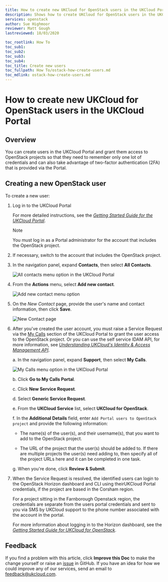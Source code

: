```yaml
---
title: How to create new UKCloud for OpenStack users in the UKCloud Portal
description: Shows how to create UKCloud for OpenStack users in the UKCloud Portal so that they can benefit from two-factor authentication (2FA)
services: openstack
author: Sue Highmoor
reviewer: Matt Gough
lastreviewed: 18/03/2020

toc_rootlink: How To
toc_sub1: 
toc_sub2:
toc_sub3:
toc_sub4:
toc_title: Create new users
toc_fullpath: How To/ostack-how-create-users.md
toc_mdlink: ostack-how-create-users.md
---
```


# How to create new UKCloud for OpenStack users in the UKCloud Portal

## Overview

You can create users in the UKCloud Portal and grant them access to OpenStack projects so that they need to remember only one lot of credentials and can also take advantage of two-factor authentication (2FA) that is provided via the Portal.

## Creating a new OpenStack user

To create a new user:

1. Log in to the UKCloud Portal

    For more detailed instructions, see the [*Getting Started Guide for the UKCloud Portal*](../portal/ptl-gs.md).

    > [!NOTE]
    > You must log in as a Portal administrator for the account that includes the OpenStack project.

2. If necessary, switch to the account that includes the OpenStack project.

3. In the navigation panel, expand **Contacts**, then select **All Contacts**.

    ![All contacts menu option in the UKCloud Portal](images/ptl-menu-all-contacts.png)

4. From the **Actions** menu, select **Add new contact**.

    ![Add new contact menu option](images/ptl-mnu-add-new-contact.png)

5. On the *New Contact* page, provide the user's name and contact information, then click **Save**.

    ![New Contact page](images/ptl-new-contact.png)

6. After you've created the user account, you must raise a Service Request via the [My Calls](https://portal.skyscapecloud.com/support/ivanti) section of the UKCloud Portal to grant the user access to the OpenStack project. Or you can use the self service IDAM API, for more information, see [*Understanding UKCloud's Identity & Access Management API*](../other/other-ref-idam.md).

    a. In the navigation panel, expand **Support**, then select **My Calls**.

    ![My Calls menu option in the UKCloud Portal](images/ptl_mnu-my-calls.png)

    b. Click **Go to My Calls Portal**.

    c. Click **New Service Request**.

    d. Select **Generic Service Request**.

    e. From the **UKCloud Service** list, select **UKCloud for OpenStack**.

    f. In the **Additional Details** field, enter `Add Portal users to OpenStack project` and provide the following information:

      - The name(s) of the user(s), and their username(s), that you want to add to the OpenStack project.

      - The URL of the project that the user(s) should be added to. If there are multiple projects the user(s) need adding to, then specify all of the project URLs here and it can be completed in one task.

    g. When you're done, click **Review & Submit**.

7. When the Service Request is    resolved, the identified users can login to the OpenStack Horizon dashboard and CLI using theirUKCloud Portal credentials, if   the project are based in the Corsham region.

    For a   project sitting in the Farnborough Openstack region, the credentials are separate from the users portal credentials and sent to you via SMS by UKCloud support to the phone number associated with the account in the portal.

    For more information about logging in to the Horizon dashboard, see the [*Getting Started Guide for UKCloud for OpenStack*](ostack-gs.md).

## Feedback

If you find a problem with this article, click **Improve this Doc** to make the change yourself or raise an [issue](https://github.com/UKCloud/documentation/issues) in GitHub. If you have an idea for how we could improve any of our services, send an email to <feedback@ukcloud.com>.

